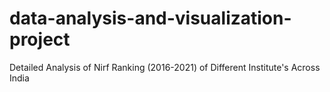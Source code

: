 # data-analysis-and-visualization-project
Detailed Analysis of Nirf Ranking (2016-2021) of Different Institute's Across India
